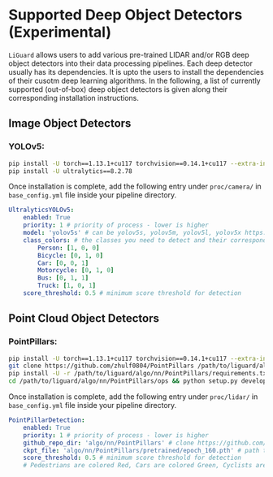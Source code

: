 # Supported Deep Object Detectors (Experimental)
`LiGuard` allows users to add various pre-trained LIDAR and/or RGB deep object detectors into their data processing pipelines. Each deep detector usually has its dependencies. It is upto the users to install the dependencies of their cusotm deep learning algorithms. In the following, a list of currently supported (out-of-box) deep object detectors is given along their corresponding installation instructions.

## Image Object Detectors
### YOLOv5:
```bash
pip install -U torch==1.13.1+cu117 torchvision==0.14.1+cu117 --extra-index-url https://download.pytorch.org/whl/cu117
pip install -U ultralytics==8.2.78
```
Once installation is complete, add the following entry under `proc/camera/` in `base_config.yml` file inside your pipeline directory.
```yaml
UltralyticsYOLOv5:
    enabled: True
    priority: 1 # priority of process - lower is higher
    model: 'yolov5s' # can be yolov5s, yolov5m, yolov5l, yolov5x https://pytorch.org/hub/ultralytics_yolov5
    class_colors: # the classes you need to detect and their corresponding bbox colors in RGB format 
        Person: [1, 0, 0]
        Bicycle: [0, 1, 0]
        Car: [0, 0, 1]
        Motorcycle: [0, 1, 0]
        Bus: [0, 1, 1]
        Truck: [1, 0, 1]
    score_threshold: 0.5 # minimum score threshold for detection
```

## Point Cloud Object Detectors
### PointPillars:
```bash
pip install -U torch==1.13.1+cu117 torchvision==0.14.1+cu117 --extra-index-url https://download.pytorch.org/whl/cu117
git clone https://github.com/zhulf0804/PointPillars /path/to/liguard/algo/nn/PointPillars
pip install -U -r /path/to/liguard/algo/nn/PointPillars/requirements.txt
cd /path/to/liguard/algo/nn/PointPillars/ops && python setup.py develop
```
Once installation is complete, add the following entry under `proc/lidar/` in `base_config.yml` file inside your pipeline directory.
```yaml
PointPillarDetection:
    enabled: True
    priority: 1 # priority of process - lower is higher
    github_repo_dir: 'algo/nn/PointPillars' # clone https://github.com/zhulf0804/PointPillars to this path and install the requirements
    ckpt_file: 'algo/nn/PointPillars/pretrained/epoch_160.pth' # path to checkpoint file
    score_threshold: 0.5 # minimum score threshold for detection
    # Pedestrians are colored Red, Cars are colored Green, Cyclists are colored Blue
```
